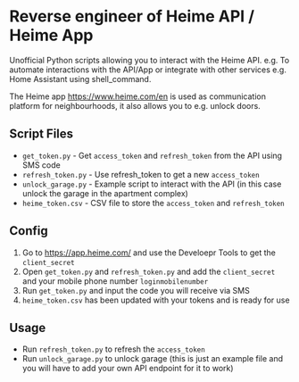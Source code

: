 # Reverse engineer of Heime API / Heime App

Unofficial Python scripts allowing you to interact with the Heime API. e.g. To automate interactions with the API/App or integrate with other services e.g. Home Assistant using shell_command.

The Heime app https://www.heime.com/en is used as communication platform for neighbourhoods, it also allows you to e.g. unlock doors.

## Script Files

- `get_token.py` - Get `access_token` and `refresh_token` from the API using SMS code
- `refresh_token.py` - Use refresh_token to get a new `access_token`
- `unlock_garage.py` - Example script to interact with the API (in this case unlock the garage in the apartment complex)
- `heime_token.csv` - CSV file to store the `access_token` and `refresh_token`

## Config

1. Go to https://app.heime.com/ and use the Develoepr Tools to get the `client_secret`
2. Open `get_token.py` and `refresh_token.py` and add the `client_secret` and your mobile phone number `loginmobilenumber`
3. Run `get_token.py` and input the code you will receive via SMS
4. `heime_token.csv` has been updated with your tokens and is ready for use

## Usage

- Run `refresh_token.py` to refresh the `access_token`
- Run `unlock_garage.py` to unlock garage (this is just an example file and you will have to add your own API endpoint for it to work)

